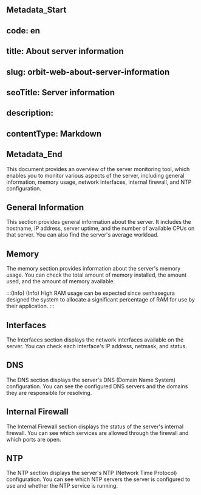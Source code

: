 ## Metadata_Start 
## code: en
## title: About server information 
## slug: orbit-web-about-server-information 
## seoTitle: Server information 
## description:  
## contentType: Markdown 
## Metadata_End
This document provides an overview of the server monitoring tool, which enables you to monitor various aspects of the server, including general information, memory usage, network interfaces, internal firewall, and NTP configuration.

## General Information

This section provides general information about the server. It includes the hostname, IP address, server uptime, and the number of available CPUs on that server. You can also find the server's average workload.

## Memory

The memory section provides information about the server's memory usage. You can check the total amount of memory installed, the amount used, and the amount of memory available.

:::(Info) (Info)
High RAM usage can be expected since senhasegura designed the system to allocate a significant percentage of RAM for use by their application.
:::

## Interfaces

The Interfaces section displays the network interfaces available on the server. You can check each interface's IP address, netmask, and status.

## DNS

The DNS section displays the server's DNS (Domain Name System) configuration. You can see the configured DNS servers and the domains they are responsible for resolving. 

## Internal Firewall

The Internal Firewall section displays the status of the server's internal firewall. You can see which services are allowed through the firewall and which ports are open.

## NTP

The NTP section displays the server's NTP (Network Time Protocol) configuration. You can see which NTP servers the server is configured to use and whether the NTP service is running.